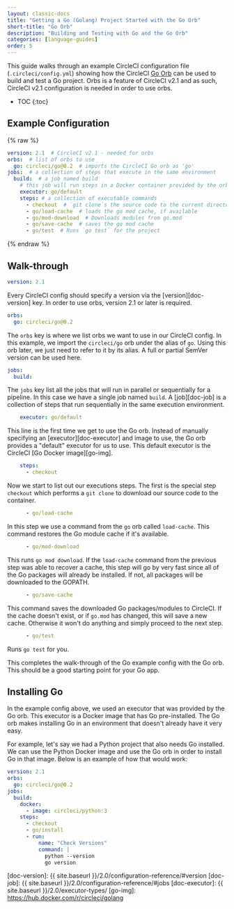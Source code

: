 ```yaml
---
layout: classic-docs
title: "Getting a Go (Golang) Project Started with the Go Orb"
short-title: "Go Orb"
description: "Building and Testing with Go and the Go Orb"
categories: [language-guides]
order: 5
---
```


This guide walks through an example CircleCI configuration file (`.circleci/config.yml`) showing how the CircleCI [Go Orb][go-orb] can be used to build and test a Go project.
Orbs is a feature of CircleCI v2.1 and as such, CircleCI v2.1 configuration is needed in order to use orbs.

* TOC
{:toc}

## Example Configuration

{% raw %}
```yaml
version: 2.1  # CircleCI v2.1 - needed for orbs
orbs:  # list of orbs to use
  go: circleci/go@0.2  # imports the CircleCI Go orb as 'go'
jobs:  # a collection of steps that execute in the same environment
  build:  # a job named build
    # this job will run steps in a Docker container provided by the orb
    executor: go/default
    steps: # a collection of executable commands
      - checkout  # `git clone`s the source code to the current directory
      - go/load-cache  # loads the go mod cache, if available
      - go/mod-download  # Downloads modules from go.mod
      - go/save-cache  # saves the go mod cache
      - go/test  # Runs `go test` for the project
```
{% endraw %}


## Walk-through

```yaml
version: 2.1
```

Every CircleCI config should specify a version via the [version][doc-version] key.
In order to use orbs, version 2.1 or later is required.

```yaml
orbs:
  go: circleci/go@0.2
```

The `orbs` key is where we list orbs we want to use in our CircleCI config.
In this example, we import the `circleci/go` orb under the alias of `go`.
Using this orb later, we just need to refer to it by its alias.
A full or partial SemVer version can be used here.

```yaml
jobs:
  build:
```

The `jobs` key list all the jobs that will run in parallel or sequentially for a pipeline.
In this case we have a single job named `build`.
A [job][doc-job] is a collection of steps that run sequentially in the same execution environment.

```yaml
    executor: go/default
```

This line is the first time we get to use the Go orb.
Instead of manually specifying an [executor][doc-executor] and image to use, the Go orb provides a "default" executor for us to use.
This default executor is the CircleCI [Go Docker image][go-img].

```yaml
    steps:
      - checkout
```

Now we start to list out our executions steps.
The first is the special step `checkout` which performs a `git clone` to download our source code to the container.

```yaml
      - go/load-cache
```

In this step we use a command from the `go` orb called `load-cache`.
This command restores the Go module cache if it's available.

```yaml
      - go/mod-download
```

This runs `go mod download`.
If the `load-cache` command from the previous step was able to recover a cache, this step will go by very fast since all of the Go packages will already be installed.
If not, all packages will be downloaded to the GOPATH.

```yaml
      - go/save-cache
```

This command saves the downloaded Go packages/modules to CircleCI.
If the cache doesn't exist, or if `go.mod` has changed, this will save a new cache.
Otherwise it won't do anything and simply proceed to the next step.

```yaml
      - go/test
```

Runs `go test` for you.

This completes the walk-through of the Go example config with the Go orb.
This should be a good starting point for your Go app.


## Installing Go

In the example config above, we used an executor that was provided by the Go orb.
This executor is a Docker image that has Go pre-installed.
The Go orb makes installing Go in an environment that doesn't already have it very easy.

For example, let's say we had a Python project that also needs Go installed.
We can use the Python Docker image and use the Go orb in order to install Go in that image.
Below is an example of how that would work:

```yaml
version: 2.1
orbs:
  go: circleci/go@0.2
jobs:
  build:
    docker:
      - image: circleci/python:3
    steps:
      - checkout
      - go/install
      - run:
          name: "Check Versions"
          command: |
            python --version
            go version
```



[go-orb]: https://circleci.com/orbs/registry/orb/circleci/go
[doc-version]: {{ site.baseurl }}/2.0/configuration-reference/#version
[doc-job]: {{ site.baseurl }}/2.0/configuration-reference/#jobs
[doc-executor]: {{ site.baseurl }}/2.0/executor-types/
[go-img]: https://hub.docker.com/r/circleci/golang
